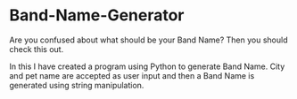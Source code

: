 # Band-Name-Generator
Are you confused about what should be your Band Name? Then you should check this out.

In this I have created a program using Python to generate Band Name.
City and pet name are accepted as user input and then a Band Name is generated using string manipulation.
